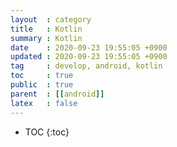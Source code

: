 ```yaml
---
layout  : category
title   : Kotlin
summary : Kotlin
date    : 2020-09-23 19:55:05 +0900
updated : 2020-09-23 19:55:05 +0900
tag     : develop, android, kotlin
toc     : true
public  : true
parent  : [[android]]
latex   : false
---
```

* TOC
{:toc}

